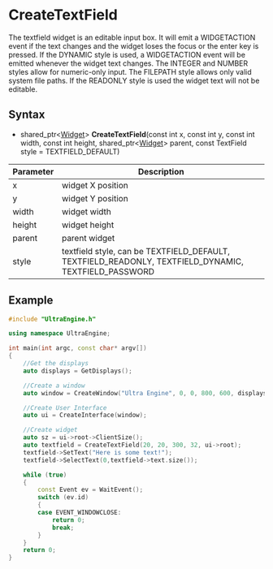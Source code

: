 # CreateTextField #

The textfield widget is an editable input box. It will emit a WIDGETACTION event if the text changes and the widget loses the focus or the enter key is pressed. If the DYNAMIC style is used, a WIDGETACTION event will be emitted whenever the widget text changes. The INTEGER and NUMBER styles allow for numeric-only input. The FILEPATH style allows only valid system file paths. If the READONLY style is used the widget text will not be editable.

## Syntax ##

- shared_ptr<[Widget](Widget.md)\> **CreateTextField**(const int x, const int y, const int width, const int height, shared_ptr<[Widget](Widget.md)\> parent, const TextField style = TEXTFIELD_DEFAULT)

| Parameter | Description |
| --- | --- |
| x | widget X position |
| y | widget Y position |
| width | widget width |
| height | widget height |
| parent | parent widget |
| style | textfield style, can be TEXTFIELD_DEFAULT, TEXTFIELD_READONLY, TEXTFIELD_DYNAMIC, TEXTFIELD_PASSWORD |

## Example ##
```c++
#include "UltraEngine.h"

using namespace UltraEngine;

int main(int argc, const char* argv[])
{
    //Get the displays
    auto displays = GetDisplays();

    //Create a window
    auto window = CreateWindow("Ultra Engine", 0, 0, 800, 600, displays[0]);

    //Create User Interface
    auto ui = CreateInterface(window);

    //Create widget
    auto sz = ui->root->ClientSize();
    auto textfield = CreateTextField(20, 20, 300, 32, ui->root);
    textfield->SetText("Here is some text!");
    textfield->SelectText(0,textfield->text.size());

    while (true)
    {
        const Event ev = WaitEvent();
        switch (ev.id)
        {
        case EVENT_WINDOWCLOSE:
            return 0;
            break;
        }
    }
    return 0;
}
```
